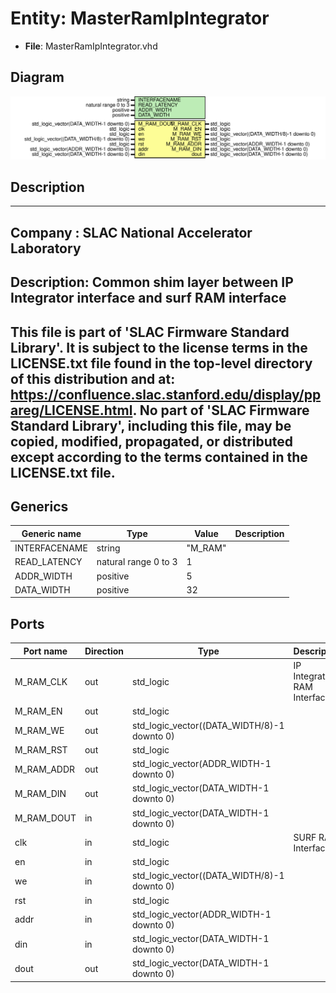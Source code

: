 # Entity: MasterRamIpIntegrator

- **File**: MasterRamIpIntegrator.vhd
## Diagram

![Diagram](MasterRamIpIntegrator.svg "Diagram")
## Description

-----------------------------------------------------------------------------
 Company    : SLAC National Accelerator Laboratory
-----------------------------------------------------------------------------
 Description: Common shim layer between IP Integrator interface and surf RAM interface
-----------------------------------------------------------------------------
 This file is part of 'SLAC Firmware Standard Library'.
 It is subject to the license terms in the LICENSE.txt file found in the
 top-level directory of this distribution and at:
    https://confluence.slac.stanford.edu/display/ppareg/LICENSE.html.
 No part of 'SLAC Firmware Standard Library', including this file,
 may be copied, modified, propagated, or distributed except according to
 the terms contained in the LICENSE.txt file.
-----------------------------------------------------------------------------
## Generics

| Generic name  | Type                 | Value   | Description |
| ------------- | -------------------- | ------- | ----------- |
| INTERFACENAME | string               | "M_RAM" |             |
| READ_LATENCY  | natural range 0 to 3 | 1       |             |
| ADDR_WIDTH    | positive             | 5       |             |
| DATA_WIDTH    | positive             | 32      |             |
## Ports

| Port name  | Direction | Type                                        | Description                 |
| ---------- | --------- | ------------------------------------------- | --------------------------- |
| M_RAM_CLK  | out       | std_logic                                   | IP Integrator RAM Interface |
| M_RAM_EN   | out       | std_logic                                   |                             |
| M_RAM_WE   | out       | std_logic_vector((DATA_WIDTH/8)-1 downto 0) |                             |
| M_RAM_RST  | out       | std_logic                                   |                             |
| M_RAM_ADDR | out       | std_logic_vector(ADDR_WIDTH-1 downto 0)     |                             |
| M_RAM_DIN  | out       | std_logic_vector(DATA_WIDTH-1 downto 0)     |                             |
| M_RAM_DOUT | in        | std_logic_vector(DATA_WIDTH-1 downto 0)     |                             |
| clk        | in        | std_logic                                   | SURF RAM Interface          |
| en         | in        | std_logic                                   |                             |
| we         | in        | std_logic_vector((DATA_WIDTH/8)-1 downto 0) |                             |
| rst        | in        | std_logic                                   |                             |
| addr       | in        | std_logic_vector(ADDR_WIDTH-1 downto 0)     |                             |
| din        | in        | std_logic_vector(DATA_WIDTH-1 downto 0)     |                             |
| dout       | out       | std_logic_vector(DATA_WIDTH-1 downto 0)     |                             |
